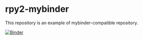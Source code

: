 # rpy2-mybinder

This repository is an example of mybinder-compatible repository.

[![Binder](https://mybinder.org/badge_logo.svg)](https://mybinder.org/v2/gh/rpy2/rpy2-mybinder/master?urlpath=lab)
